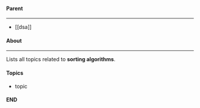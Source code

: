 #### Parent
- - -
- [[dsa]]

#### About
---
Lists all topics related to **sorting algorithms**.

#### Topics
- topic

#### END



